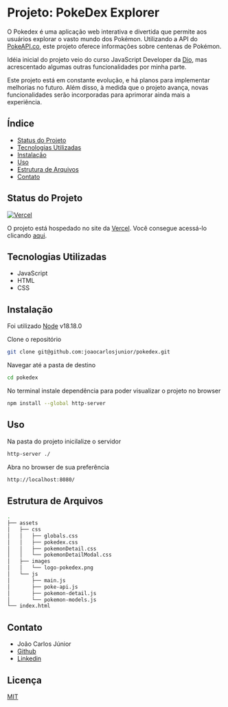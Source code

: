 # Projeto: PokeDex Explorer
O Pokedex é uma aplicação web interativa e divertida que permite aos usuários explorar o vasto mundo dos Pokémon. Utilizando a API do [PokeAPI.co](https://pokeapi.co/), este projeto oferece informações sobre centenas de Pokémon. 

Idéia inicial do projeto veio do curso JavaScript Developer da [Dio](https://www.dio.me/), mas acrescentado algumas outras funcionalidades por minha parte.

Este projeto está em constante evolução, e há planos para implementar melhorias no futuro. Além disso, à medida que o projeto avança, novas funcionalidades serão incorporadas para aprimorar ainda mais a experiência.

## Índice
- [Status do Projeto](#status-do-projeto)
- [Tecnologias Utilizadas](#tecnologias-utilizadas)
- [Instalação](#instalação)
- [Uso](#uso)
- [Estrutura de Arquivos](#estrutura-de-arquivos)
- [Contato](#contato)

## Status do Projeto
[![Vercel](https://img.shields.io/badge/Deploy-Vercel-green
)](https://pokedex-explorer.vercel.app/)

O projeto está hospedado no site da [Vercel](https://vercel.com/). Você consegue acessá-lo clicando [aqui](https://pokedex-explorer.vercel.app/).

## Tecnologias Utilizadas
- JavaScript
- HTML
- CSS

## Instalação
Foi utilizado [Node](https://www.python.org/) v18.18.0

Clone o repositório
```sh
git clone git@github.com:joaocarlosjunior/pokedex.git
```

Navegar até a pasta de destino
```sh
cd pokedex
```

No terminal instale dependência para poder visualizar o projeto no browser
```sh
npm install --global http-server
```

## Uso
Na pasta do projeto inicilalize o servidor
```sh
http-server ./
```
Abra no browser de sua preferência
```sh
http://localhost:8080/
```

## Estrutura de Arquivos
```sh
.
├── assets
│   ├── css
│   │   ├── globals.css
│   │   ├── pokedex.css
│   │   ├── pokemonDetail.css
│   │   └── pokemonDetailModal.css
│   ├── images
│   │   └── logo-pokedex.png
│   └── js
│       ├── main.js
│       ├── poke-api.js
│       ├── pokemon-detail.js
│       └── pokemon-models.js
└── index.html
```


## Contato
- João Carlos Júnior
- [Github](https://github.com/joaocarlosjunior)
- [Linkedin](https://www.linkedin.com/in/joaocarlosjr/)

## Licença
[MIT](https://github.com/joaocarlosjunior/pokedex/blob/main/LICENSE)